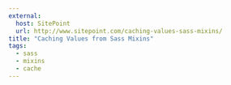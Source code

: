 ```yaml
---
external: 
  host: SitePoint
  url: http://www.sitepoint.com/caching-values-sass-mixins/
title: "Caching Values from Sass Mixins"
tags:
  - sass
  - mixins
  - cache
---
```

